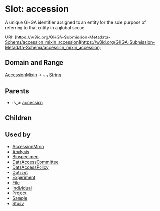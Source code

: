 
# Slot: accession


A unique GHGA identifier assigned to an entity for the sole purpose of referring to that entity in a global scope.

URI: [https://w3id.org/GHGA-Submission-Metadata-Schema/accession_mixin_accession](https://w3id.org/GHGA-Submission-Metadata-Schema/accession_mixin_accession)


## Domain and Range

[AccessionMixin](AccessionMixin.md) &#8594;  <sub>1..1</sub> [String](types/String.md)

## Parents

 *  is_a: [accession](accession.md)

## Children


## Used by

 * [AccessionMixin](AccessionMixin.md)
 * [Analysis](Analysis.md)
 * [Biospecimen](Biospecimen.md)
 * [DataAccessCommittee](DataAccessCommittee.md)
 * [DataAccessPolicy](DataAccessPolicy.md)
 * [Dataset](Dataset.md)
 * [Experiment](Experiment.md)
 * [File](File.md)
 * [Individual](Individual.md)
 * [Project](Project.md)
 * [Sample](Sample.md)
 * [Study](Study.md)
